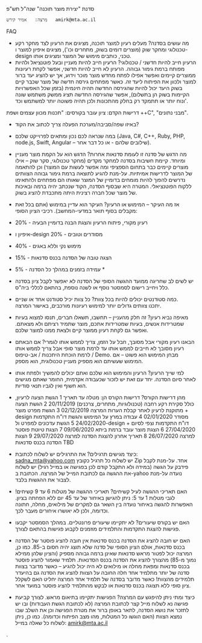 סדנת "יצירת מוצר תוכנה"
שנה"ל תש"פ

	מרצה:	אמיר קירש	amirk@mta.ac.il
FAQ
-	מה עושים בסדנה?
מעלים רעיון למוצר תוכנה, מציגים את הרעיון לצד מחקר רקע טכנולוגי ומחקר שוק (מוצרים דומים בשוק, מתחרים וכו'), מציגים איפיון למוצר ו-design טכני, כותבים מימוש של המוצר ומציגים אותו.
-	הרעיון חייב להיות חדשני / טכנולוגי?
הרעיון חייב להיות מעניין ובעל פוטנציאל ולהיות מפותח ברמת גימור גבוהה. הרעיון לא חייב להיות חדשני, אפשר לקחת רעיונות ממוצרים קיימים ואפשר אפילו לפתח מחדש מוצר מוכר וידוע, אך יש להציג יעד ברור למוצר ולכוון את הפיתוח ליעד זה. כאשר מפתחים גירסה חדשה של מוצר שכבר קיים בשוק היעד יכול להיות שהגירסה החדשה תהיה חינמית (בזמן שכל האפשרויות הקיימות בשוק הן בתשלום), אפשר שהגירסה החדשה תציג ממשק משתמש שונה ונוח יותר או תתמקד רק בחלק מהתכונות ולכן תהיה פשוטה יותר למשתמש וכד'.

דרישות הקדם:
ציון עובר בקורסים: "תכנות מכוון עצמים ושפת ++C", "מבני נתונים".


-	באיזו שפה/סביבה/מערכת הפעלה צריך לכתוב את הקוד?
-	במה שנראה לכם נכון ומתאים לפרוייקט שלכם (Java, C#, C++, Ruby, PHP, node.js, Swift, Angular – שילובים שלהם - או כל דבר אחר).


-	מה הדגש של סדנה זו לעומת סדנאות אחרות?
הדגש הוא על הקמת מוצר מעניין ומיוחד. קיימת חשיבות בסדנה למחקר מקדים (מחקר טכנולוגי, סקר שוק – אילו מוצרים קיימים כבר בתחום הספציפי ומה אפשר לעשות עם המוצר) וכן להתאמה של המוצר לדרישות אמיתיות. על-מנת להגיע לתוצאה ברמת גימור גבוהה הצוותים נדרשים להפוך להיות מומחים בדומיין של המוצר שאותו הם מפתחים ולהתאימו ללקוח הפוטנציאלי. המטרה היא שבסוף הסדנה, הקוד שנכתב יהיה ברמה ובאיכות של מוצר שכל חברה רצינית היתה מתכבדת להציג בשוק.

-	אז מה העיקר – המימוש או הרעיון?
העיקר הוא עדיין במימוש (אתם בכל זאת מקבלים בסוף תואר במדעי-המחשב).
רכיבי הציון הסופי:
-	רעיון מקורי, פיתוח הרעיון והצגת הבנה בדומיין הבעיה - 20%
-	איפיון ו-design מסודרים וטובים - 20%
-	מימוש נקי וללא באגים - 40%
-	הצגה טובה של הסדנה בכנס סדנאות - 15%
-	עמידה בזמנים במהלך כל הסדנה - 5% *
 
* יש לשים לב שחריגה ממועד ההגשה הסופי של הסדנה לא יאפשר לקבל ציון בסדנה כלל ויחייב רישום לסמסטר נוסף או לשנה נוספת, בהתאם לכללי ביה"ס.


-	כמה סטודנטים יכולים להיות בכל צוות?
כל צוות יכיל סטודנט אחד או שניים.	
יתכנו צוותים גדולים יותר למימוש רעיונות מורכבים, באישור המרצה.
-	מאיפה נביא רעיון?
זה חלק מהעניין – תחשבו, תשאלו חברים, תנסו למצוא בעיות שמטרידות אנשים, בעיות שמטרידות אתכם, מוצר שתמיד רציתם ולא מצאתם. ואפשר גם לקחת רעיון ממוצר קיים ולצאת ממנו למוצר שלכם.
-	הבאנו רעיון מקורי אבל מסובך, חבל על הזמן, צריך לממש אותו לגמרי?
אם הבאתם רעיון מסובך לא חייבים לממש אותו עד לרמת מוצר סופי אבל צריך לממש אותו לרמת הוכחת היתכנות / אב-טיפוס / Demo. מבחן המימוש הוא פשוט – אם המימוש שעשיתם הוא מספיק מעניין טכנולוגית, הוא מספק.
-	למי שייך הרעיון?
הרעיון והמימוש הוא שלכם ואתם יכולים להמשיך ולפתח אותו לאחר סיום הסדנה.
יחד עם זאת יש לזכור שכעבודה אקדמית, החומר שאתם מגישים הוא חשוף ואין לגביו תנאי סודיות.

-	מהן דרישות הקורס?
דרישות הקורס הן:
	מטלה	עד תאריך
1	הגשת הצעה לרעיון, כולל סקירת רקע רחבה (טכנולוגיות, מתחרים, צרכנים)	20/11/2019
2	הגשת הצעה מתוקנת לרעיון לאחר קבלת הערות המרצה	02/12/2019
3	הגשת מפרט מוצר + design מסודר	02/01/2020
4	עבודה במרץ על המימוש והגשת דו"ח התקדמות	24/02/2020
5	הגשת עדכונים למפרט ול-design +
דו"ח התקדמות וצפי לסיום	27/04/2020
6	הצגת מוצר עובד ברמת ביתא	09/06/2020
7	הצגת טיוטת פוסטר למרצה	26/07/2020
8	תאריך אחרון להצגת הסדנה למרצה	29/07/2020
9	הצגת הסדנה בכנס סדנאות	TBD

-	כיצד מגישים תרגילים?
את התרגילים יש לשלוח לכתובת:	sadna_mta@yahoo.com
יש לשלוח כל תרגיל כקובץ Zip אחד.
על-מנת לקבל פידבק על הגשה (במידה ולא התקבל קודם לכן בפגישה או במייל רגיל) יש לשלוח את ההגשה גם לכתובת המייל של המרצה. הכתובת ב-yahoo נועדה על-מנת לצבור את ההגשות בלבד.
-	האם תאריכי ההגשה לעיל קשיחים?
תאריכי ההגשה של מטלות 6 עד 9 קשיחים!
לגבי מטלות 1 עד 5: ניתן להגישן באיחור של עד 45 יום ללא הפחתה בציון. האפשרות להגשה באיחור נועדה בין השאר גם למקרים של מילואים, מחלה, חתונה וכדומה, ולכן לא יאושרו איחורים מעבר לכך.
-	האם יש בקורס שיעורים?
לא יתקיימו שיעורים פרונטליים. במהלך הסמסטר יקבעו פגישות להצגת התקדמות והתלמידים מוזמנים לקבוע פגישות בהתאם לצורך.
-	האם יש חובה להציג את הסדנה בכנס סדנאות
אין חובה להציג פוסטר של הסדנה בכנס סדנאות, אולם הציון הסופי של סדנה שלא תוצג יהיה חסום ב-85. כמו כן, המרצה יכול לפטור מראש סדנאות שאינן ברמה גבוהה מספיק (והציון שלהן ממילא נמוך מ-85) מהצורך להציג את הסדנה בכנס הסדנאות.
תלמיד שאמור להציג פוסטר בכנס סדנאות ומפאת מחלה או מילואים לא היה יכול להגיע – כאשר מדובר בצוות סדנה של יותר מתלמיד אחד חלה החובה  על הצוות להציג את הסדנה גם בהיעדר תלמידים מהצוות! כאשר מדובר בסדנה של תלמיד אחד המרצה יחליט האם לשקלל ציון סופי ללא תצוגה בכנס סדנאות או לבקש מהתלמיד להציג פוסטר במועד אחר.

-	כיצד ומתי ניתן להיפגש עם המרצה?
הפגישות יתקיימו בתיאום מראש.
לצורך קביעת פגישה נא לשלוח מייל קצר לכתובת המרצה (לא לכתובת הגשת העבודות) ובו יש לתזכר את נושא הסדנה, לתאר באופן ברור את מטרת הפגישה וכן את השלב שבו נמצא הצוות (האם הוגשו כל המטלות, מהו מצב הפיתוח וכדומה).
כמו כן, ניתן לשלוח כל שאלה במייל: amirk@mta.ac.il

.